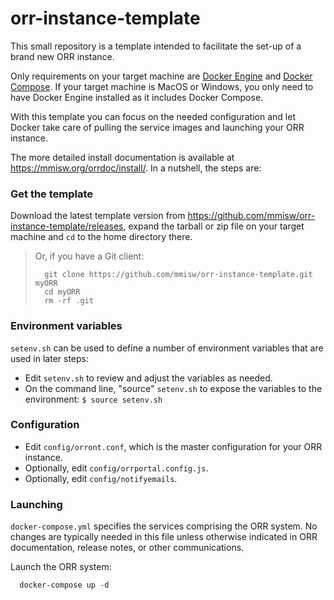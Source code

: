 # orr-instance-template

This small repository is a template intended to facilitate the
set-up of a brand new ORR instance.

Only requirements on your target machine are
[Docker Engine](https://docs.docker.com/engine/installation/)
and [Docker Compose](https://docs.docker.com/compose/install/).
If your target machine is MacOS or Windows, you only need to have
Docker Engine installed as it includes Docker Compose.

With this template you can focus on the needed configuration
and let Docker take care of pulling the service images
and launching your ORR instance.

The more detailed install documentation is available at
https://mmisw.org/orrdoc/install/. In a nutshell, the steps are:

### Get the template

Download the latest template version from
https://github.com/mmisw/orr-instance-template/releases,
expand the tarball or zip file on your target machine
and `cd` to the home directory there.

> Or, if you have a Git client:
>
>       git clone https://github.com/mmisw/orr-instance-template.git myORR
>       cd myORR
>       rm -rf .git

### Environment variables

`setenv.sh` can be used to define a number of environment variables
that are used in later steps:

- Edit `setenv.sh` to review and adjust the variables as needed.
- On the command line, "source" `setenv.sh` to expose the variables to the
  environment: `$ source setenv.sh`

### Configuration

- Edit `config/orront.conf`, which is the master configuration for your ORR instance.
- Optionally, edit `config/orrportal.config.js`.
- Optionally, edit `config/notifyemails`.

### Launching

`docker-compose.yml` specifies the services comprising the ORR system.
No changes are typically needed in this file unless otherwise
indicated in ORR documentation, release notes, or other communications.

Launch the ORR system:

      docker-compose up -d
